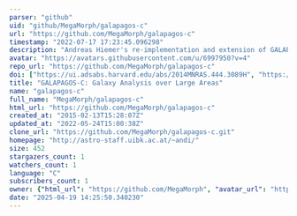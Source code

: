 ```yaml
---
parser: "github"
uid: "github/MegaMorph/galapagos-c"
url: "https://github.com/MegaMorph/galapagos-c"
timestamp: "2022-07-17 17:23:45.096298"
description: "Andreas Hiemer's re-implementation and extension of GALAPAGOS in C"
avatar: "https://avatars.githubusercontent.com/u/6997950?v=4"
repo_url: "https://github.com/MegaMorph/galapagos-c"
doi: ["https://ui.adsabs.harvard.edu/abs/2014MNRAS.444.3089H", "https://ui.adsabs.harvard.edu/abs/2014ascl.soft08011H/abstract"]
title: "GALAPAGOS-C: Galaxy Analysis over Large Areas"
name: "galapagos-c"
full_name: "MegaMorph/galapagos-c"
html_url: "https://github.com/MegaMorph/galapagos-c"
created_at: "2015-02-13T15:28:07Z"
updated_at: "2022-05-24T15:00:38Z"
clone_url: "https://github.com/MegaMorph/galapagos-c.git"
homepage: "http://astro-staff.uibk.ac.at/~andi/"
size: 452
stargazers_count: 1
watchers_count: 1
language: "C"
subscribers_count: 1
owner: {"html_url": "https://github.com/MegaMorph", "avatar_url": "https://avatars.githubusercontent.com/u/6997950?v=4", "login": "MegaMorph", "type": "Organization"}
date: "2025-04-19 14:25:50.340230"
---
```

